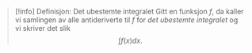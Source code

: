 > [!info] Definisjon: Det ubestemte integralet
> Gitt en funksjon $f$, da kaller vi samlingen av alle antideriverte til $f$ for *det ubestemte integralet* og vi skriver det slik 
> $$
> \int f(x)dx.
> $$  
>